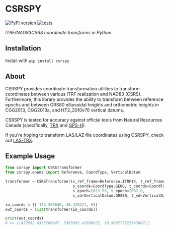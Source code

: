 # CSRSPY

[![PyPI version](https://badge.fury.io/py/csrspy.svg)](https://badge.fury.io/py/csrspy)
[![tests](https://github.com/tayden/csrspy/actions/workflows/tests.yml/badge.svg)](https://github.com/tayden/csrspy/actions/workflows/tests.yml)

*ITRF/NAD83CSRS coordinate transforms in Python.*

## Installation

Install with `pip install csrspy`

## About

CSRSPY provides coordinate transformation utilities to transform coordinates between various ITRF realization and NAD83 (CSRS).
Furthermore, this library provides the ability to transform between reference epochs and between GRS80 ellipsoidal heights and
orthometric heights in CGG2013, CGG2013a, and HT2_2010v70 vertical datums.

CSRSPY is tested for accuracy against official tools from Natural Resources Canada (specifically,
[TRX](https://webapp.csrs-scrs.nrcan-rncan.gc.ca/geod/tools-outils/trx.php) and
[GPS-H](https://webapp.csrs-scrs.nrcan-rncan.gc.ca/geod/tools-outils/gpsh.php)).

If you're hoping to transform LAS/LAZ file coordinates using CSRSPY, check out
[LAS-TRX](https://github.com/HakaiInstitute/LAS-TRX).

## Example Usage

```python
from csrspy import CSRSTransformer
from csrspy.enums import Reference, CoordType, VerticalDatum

transformer = CSRSTransformer(s_ref_frame=Reference.ITRF14, t_ref_frame=Reference.NAD83CSRS,
                              s_coords=CoordType.GEOG, t_coords=CoordType.UTM10,
                              s_epoch=2023.58, t_epoch=2002.0,
                              s_vd=VerticalDatum.GRS80, t_vd=VerticalDatum.CGG2013A)

in_coords = [(-123.365646, 48.428421, 0)]
out_coords = list(transformer(in_coords))

print(out_coords)
# >> [(472952.4353700947, 5363983.41690525, 18.968777521543867)]
```
